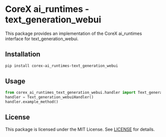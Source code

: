 # CoreX ai_runtimes - text_generation_webui

This package provides an implementation of the CoreX ai_runtimes interface for text_generation_webui.

## Installation
~~~bash
pip install corex-ai_runtimes-text_generation_webui
~~~

## Usage
~~~python
from corex_ai_runtimes_text_generation_webui.handler import Text_generation_webuiHandler
handler = Text_generation_webuiHandler()
handler.example_method()
~~~

## License
This package is licensed under the MIT License. See [LICENSE](../LICENSE) for details.
